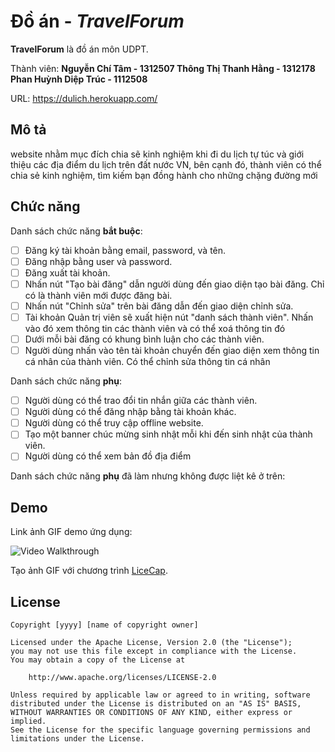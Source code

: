 # Đồ án - *TravelForum*

**TravelForum** là đồ án môn UDPT.

Thành viên: 
	**Nguyễn Chí Tâm - 1312507
        Thông Thị Thanh Hằng - 1312178
	Phan Huỳnh Diệp Trúc - 1112508**

URL: https://dulich.herokuapp.com/

## Mô tả

website nhằm mục đích chia sẽ kinh nghiệm khi đi du lịch tự túc và giới thiệu các địa điểm du lịch trên đất nước VN, bên cạnh đó, thành viên có thể chia sẻ kinh nghiệm, tìm kiếm bạn đồng hành cho những chặng đường mới


## Chức năng

Danh sách chức năng **bắt buộc**:

* [ ] Đăng ký tài khoản bằng email, password, và tên.
* [ ] Đăng nhập bằng user và password.
* [ ] Đăng xuất tài khoản.
* [ ] Nhấn nút "Tạo bài đăng" dẫn người dùng đến giao diện tạo bài đăng. Chỉ có là thành viên mới được đăng bài.
* [ ] Nhấn nút "Chỉnh sửa" trên bài đăng dẫn đến giao diện chỉnh sửa.
* [ ] Tài khoản Quản trị viên sẽ xuất hiện nút "danh sách thành viên". Nhấn vào đó xem thông tin các thành viên và có thể xoá thông tin đó
* [ ] Dưới mỗi bài đăng có khung bình luận cho các thành viên.
* [ ] Người dùng nhấn vào tên tài khoản chuyển đến giao diện xem thông tin cá nhân của thành viên. Có thể chỉnh sửa thông tin cá nhân

Danh sách chức năng **phụ**:

* [ ] Người dùng có thể trao đổi tin nhắn giữa các thành viên.
* [ ] Người dùng có thể đăng nhập bằng tài khoản khác.
* [ ] Người dùng có thể truy cập offline website.
* [ ] Tạo một banner chúc mừng sinh nhật mỗi khi đến sinh nhật của thành viên.
* [ ] Người dùng có thể xem bản đồ địa điểm

Danh sách chức năng **phụ** đã làm nhưng không được liệt kê ở trên:


## Demo

Link ảnh GIF demo ứng dụng:

![Video Walkthrough](demo.gif)

Tạo ảnh GIF với chương trình [LiceCap](http://www.cockos.com/licecap/).


## License

    Copyright [yyyy] [name of copyright owner]

    Licensed under the Apache License, Version 2.0 (the "License");
    you may not use this file except in compliance with the License.
    You may obtain a copy of the License at

        http://www.apache.org/licenses/LICENSE-2.0

    Unless required by applicable law or agreed to in writing, software
    distributed under the License is distributed on an "AS IS" BASIS,
    WITHOUT WARRANTIES OR CONDITIONS OF ANY KIND, either express or implied.
    See the License for the specific language governing permissions and
    limitations under the License.
